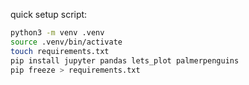 quick setup script:

```bash
python3 -m venv .venv
source .venv/bin/activate
touch requirements.txt
pip install jupyter pandas lets_plot palmerpenguins
pip freeze > requirements.txt
```